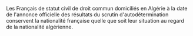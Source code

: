   
 Les Français de statut civil de droit commun domiciliés en Algérie à la date de l'annonce officielle des résultats du scrutin d'autodétermination conservent la nationalité française quelle que soit leur situation au regard de la nationalité algérienne.  

  
